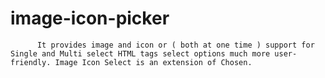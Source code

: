 # image-icon-picker
          It provides image and icon or ( both at one time ) support for Single and Multi select HTML tags select options much more user-friendly. Image Icon Select is an extension of Chosen.
